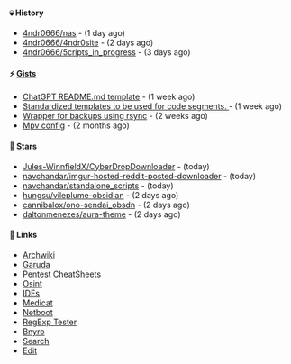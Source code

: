 #### 💀 History

- [4ndr0666/nas](https://github.com/4ndr0666/nas) - (1 day ago)
- [4ndr0666/4ndr0site](https://github.com/4ndr0666/4ndr0site) - (2 days ago)
- [4ndr0666/5cripts_in_progress](https://github.com/4ndr0666/5cripts_in_progress) - (3 days ago)

#### ⚡ [Gists](https://gist.github.com/4ndr0666)

- [ChatGPT README.md template](https://gist.github.com/4544fdae1dfd8d364821db23bd63dd7f) - (1 week ago)
- [Standardized templates to be used for code segments. ](https://gist.github.com/814e30f80382ca7e6932133278642180) - (1 week ago)
- [Wrapper for backups using rsync](https://gist.github.com/3362509f90976becb3b1442c29ae6117) - (2 weeks ago)
- [Mpv config](https://gist.github.com/3b374e66eeb82b8d049b9fb70c5f2b16) - (2 months ago)

#### 🌟 [Stars](https://github.com/4ndr0666?tab=stars)

- [Jules-WinnfieldX/CyberDropDownloader](https://github.com/Jules-WinnfieldX/CyberDropDownloader) - (today)
- [navchandar/imgur-hosted-reddit-posted-downloader](https://github.com/navchandar/imgur-hosted-reddit-posted-downloader) - (today)
- [navchandar/standalone_scripts](https://github.com/navchandar/standalone_scripts) - (today)
- [hungsu/vileplume-obsidian](https://github.com/hungsu/vileplume-obsidian) - (2 days ago)
- [cannibalox/ono-sendai_obsdn](https://github.com/cannibalox/ono-sendai_obsdn) - (2 days ago)
- [daltonmenezes/aura-theme](https://github.com/daltonmenezes/aura-theme) - (2 days ago)

#### 📌 Links

- [Archwiki](https://wiki.archlinux.org/index.php?title=Special:Search&search)
- [Garuda](https://start.garudalinux.org)
- [Pentest CheatSheets](https://github.com/coreb1t/awesome-pentest-cheat-sheets)
- [Osint](https://github.com/cipher387/osint_stuff_tool_collection)
- [IDEs](https://github.com/styfle/awesome-online-ide)
- [Medicat](https://github.com/mon5termatt/medicat_installer)
- [Netboot](https://github.com/4ndr0666/netboot.xyz-custom)
- [RegExp Tester](https://iblogbox.com/devtools/regexp)
- [Bnyro](https://me.chatoyer.de/search/)
- [Search](https://github.com/edoardottt/awesome-hacker-search-engines)
- [Edit](https://github.com/4ndr0666/4ndr0666/blob/master/templates/README.md.tpl)


